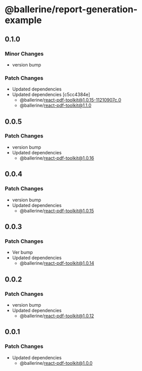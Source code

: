 # @ballerine/report-generation-example

## 0.1.0

### Minor Changes

- version bump

### Patch Changes

- Updated dependencies
- Updated dependencies [c5cc4384e]
  - @ballerine/react-pdf-toolkit@1.0.15-11210907c.0
  - @ballerine/react-pdf-toolkit@1.1.0

## 0.0.5

### Patch Changes

- version bump
- Updated dependencies
  - @ballerine/react-pdf-toolkit@1.0.16

## 0.0.4

### Patch Changes

- version bump
- Updated dependencies
  - @ballerine/react-pdf-toolkit@1.0.15

## 0.0.3

### Patch Changes

- Ver bump
- Updated dependencies
  - @ballerine/react-pdf-toolkit@1.0.14

## 0.0.2

### Patch Changes

- version bump
- Updated dependencies
  - @ballerine/react-pdf-toolkit@1.0.12

## 0.0.1

### Patch Changes

- Updated dependencies
  - @ballerine/react-pdf-toolkit@1.0.0
